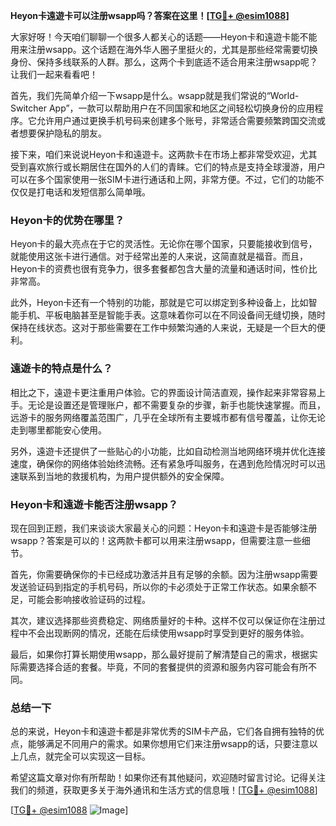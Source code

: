 **Heyon卡遠遊卡可以注册wsapp吗？答案在这里！[[TG💪+ @esim1088](https://t.me/s/esim1088)]**

大家好呀！今天咱们聊聊一个很多人都关心的话题——Heyon卡和遠遊卡能不能用来注册wsapp。这个话题在海外华人圈子里挺火的，尤其是那些经常需要切换身份、保持多线联系的人群。那么，这两个卡到底适不适合用来注册wsapp呢？让我们一起来看看吧！

首先，我们先简单介绍一下wsapp是什么。wsapp就是我们常说的“World-Switcher App”，一款可以帮助用户在不同国家和地区之间轻松切换身份的应用程序。它允许用户通过更换手机号码来创建多个账号，非常适合需要频繁跨国交流或者想要保护隐私的朋友。

接下来，咱们来说说Heyon卡和遠遊卡。这两款卡在市场上都非常受欢迎，尤其受到喜欢旅行或长期居住在国外的人们的青睐。它们的特点是支持全球漫游，用户可以在多个国家使用一张SIM卡进行通话和上网，非常方便。不过，它们的功能不仅仅是打电话和发短信那么简单哦。

### Heyon卡的优势在哪里？

Heyon卡的最大亮点在于它的灵活性。无论你在哪个国家，只要能接收到信号，就能使用这张卡进行通信。对于经常出差的人来说，这简直就是福音。而且，Heyon卡的资费也很有竞争力，很多套餐都包含大量的流量和通话时间，性价比非常高。

此外，Heyon卡还有一个特别的功能，那就是它可以绑定到多种设备上，比如智能手机、平板电脑甚至是智能手表。这意味着你可以在不同设备间无缝切换，随时保持在线状态。这对于那些需要在工作中频繁沟通的人来说，无疑是一个巨大的便利。

### 遠遊卡的特点是什么？

相比之下，遠遊卡更注重用户体验。它的界面设计简洁直观，操作起来非常容易上手。无论是设置还是管理账户，都不需要复杂的步骤，新手也能快速掌握。而且，远游卡的服务网络覆盖范围广，几乎在全球所有主要城市都有信号覆盖，让你无论走到哪里都能安心使用。

另外，遠遊卡还提供了一些贴心的小功能，比如自动检测当地网络环境并优化连接速度，确保你的网络体验始终流畅。还有紧急呼叫服务，在遇到危险情况时可以迅速联系到当地的救援机构，为用户提供额外的安全保障。

### Heyon卡和遠遊卡能否注册wsapp？

现在回到正题，我们来谈谈大家最关心的问题：Heyon卡和遠遊卡是否能够注册wsapp？答案是可以的！这两款卡都可以用来注册wsapp，但需要注意一些细节。

首先，你需要确保你的卡已经成功激活并且有足够的余额。因为注册wsapp需要发送验证码到指定的手机号码，所以你的卡必须处于正常工作状态。如果余额不足，可能会影响接收验证码的过程。

其次，建议选择那些资费稳定、网络质量好的卡种。这样不仅可以保证你在注册过程中不会出现断网的情况，还能在后续使用wsapp时享受到更好的服务体验。

最后，如果你打算长期使用wsapp，那么最好提前了解清楚自己的需求，根据实际需要选择合适的套餐。毕竟，不同的套餐提供的资源和服务内容可能会有所不同。

### 总结一下

总的来说，Heyon卡和遠遊卡都是非常优秀的SIM卡产品，它们各自拥有独特的优点，能够满足不同用户的需求。如果你想用它们来注册wsapp的话，只要注意以上几点，就完全可以实现这一目标。

希望这篇文章对你有所帮助！如果你还有其他疑问，欢迎随时留言讨论。记得关注我们的频道，获取更多关于海外通讯和生活方式的信息哦！[[TG💪+ @esim1088](https://t.me/s/esim1088)]

[[TG💪+ @esim1088](https://t.me/s/esim1088) ![Image](https://i.postimg.cc/4NQfJmqS/Snipaste-2025-05-13-00-14-12.png)]